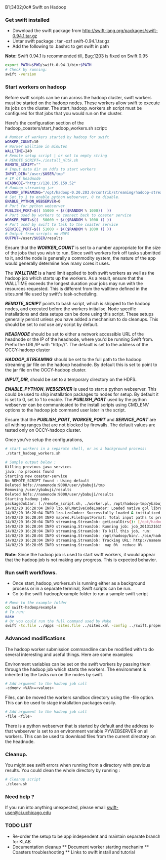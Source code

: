 B1;3402;0c# Swift on Hadoop

### Get swift installed

* Download the swift package from http://swift-lang.org/packages/swift-0.94.1.tar.gz
* Untar swift package : tar -xzf swift-0.94.1.tar.gz
* Add the following to .bashrc to get swift in path

**Note:** Swift 0.94.1 is recommended till, [Bug:1203](https://bugzilla.mcs.anl.gov/swift/show_bug.cgi?id=1203)
is fixed on Swift 0.95

```bash
export PATH=$PWD/swift-0.94.1/bin:$PATH
# Check by running:
swift -version
```

### Start workers on hadoop

Before swift scripts can be run across the hadoop cluster, swift workers must
be started on the hadoop nodes. These workers allow swift to execute its jobs
on the cluster. The start_hadoop_workers.sh script must be configured for
that jobs that you would run on the cluster.

Here's the configuration section of the hadoop_coasters/start_hadoop_workers.sh
script:

```bash
# Number of workers started by hadoop for swift
WORKER_COUNT=10
# Worker walltime in minutes
WALLTIME=240
# Remote setup script | or set to empty string
# REMOTE_SCRIPT=./install_nltk.sh
REMOTE_SCRIPT=""
# Input data dir on hdfs to start workers
INPUT_DIR="/user/$USER/tmp"
# IP of headnode
HEADNODE="http://128.135.159.52"
# Hadoop streaming jar
HADOOP_STREAMING="/opt/hadoop-0.20.203.0/contrib/streaming/hadoop-streaming-0.20.203.0.jar"
# Set to 1 to enable python webserver, 0 to disable.
ENABLE_PYTHON_WEBSERVER=0
# Port for python webserver
PUBLISH_PORT=$(( 55000 + $(($RANDOM % 1000))  ))
# Port used by workers to connect back to coaster service
WORKER_PORT=$((  50000 + $(($RANDOM % 1000 )) ))
# Port used by swift to talk to the coaster service
SERVICE_PORT=$(( 51000 + $(($RANDOM % 1000 )) ))
# Output from scripts on HDFS
OUTPUT=/user/$USER/results

```

Ensure that the ***WORKER_COUNT*** is set to a number appropriate for the size of
the jobs that you wish to run. Since swift workers fork off tasks submitted to it,
and the node is generally a commodity system, the nature of the app would generally
determine how many cores it uses.

The ***WALLTIME*** is a hard limit applied to both swift workers as well as the hadoop
job which starts up the workers. As a result, ensure that the WALLTIME exceeds the
longest duration your jobs may run with the resources requested. This is different from
the walltime defined in the sites.xml file used by swift's task-scheduling.

***REMOTE_SCRIPT*** points to bash script, which is shipped to the hadoop nodes, and
executed before the workers initialise. Node specific installations and data setups
can be done using this script. These setups generally persist unless you have added
a mechanism to do cleanups. This should be set to *not* use any script by default.

***HEADNODE*** should be set to either a network accessible URL of the headnode or the IP of
the headnode, where you'd be running Swift from. Prefix the URL/IP with "http://".
The default is set to the address of the OCCY-hadoop cluster

***HADOOP_STREAMING*** should be set to the full path to the hadoop streaming jar file
on the hadoop headnode. By default this is set to point to the jar file on the OCCY-hadoop
cluster.

***INPUT_DIR***, should be set to a temporary directory on the HDFS.

***ENABLE_PYTHON_WEBSERVER*** is used to start a python webserver. This could be used to
ship installation packages to nodes for setup. By default it is set to 0, set to 1 to enable.
The ***PUBLISH_PORT*** used by the python webserver can be communicated to the install scripts
using CMD_ENV options to the hadoop job command user later in the script.

Ensure that the ***PUBLISH_PORT***, ***WORKER_PORT*** and ***SERVICE_PORT*** are all
withing ranges that are not blocked by firewalls. The default values are tested only on
OCCY-hadoop cluster.

Once you've setup the configurations,

```bash
# start workers in a separate shell, or as a background process:
./start_hadoop_workers.sh

# Sample output below :
Killing previous java services
java: no process found
Starting new coaster-service
No REMOTE_SCRIPT found : Using default
Deleted hdfs://namenode:9000/user/ybabuji/tmp
Removing /user/ybabuji/results
Deleted hdfs://namenode:9000/user/ybabuji/results
Starting hadoop jobs
packageJobJar: [./remote_script.sh, ./worker.pl, /opt/hadoop-tmp/ybabuji/hadoop-unjar8918026246017889971/] [] /tmp/streamjob3715681231062281263.jar tmpDir=null
14/02/20 16:28:04 INFO lzo.GPLNativeCodeLoader: Loaded native gpl library
14/02/20 16:28:04 INFO lzo.LzoCodec: Successfully loaded & initialized native-lzo library [hadoop-lzo rev 6bb1b7f8b9044d8df9b4d2b6641db7658aab3cf8]
14/02/20 16:28:04 INFO mapred.FileInputFormat: Total input paths to process : 10
14/02/20 16:28:04 INFO streaming.StreamJob: getLocalDirs(): [/opt/hadoop/data1/mapred]
14/02/20 16:28:04 INFO streaming.StreamJob: Running job: job_201312161508_0448
14/02/20 16:28:04 INFO streaming.StreamJob: To kill this job, run:
14/02/20 16:28:04 INFO streaming.StreamJob: /opt/hadoop/bin/../bin/hadoop job  -Dmapred.job.tracker=namenode:9001 -kill job_201312161508_0448
14/02/20 16:28:04 INFO streaming.StreamJob: Tracking URL: http://namenode:50030/jobdetails.jsp?jobid=job_201312161508_0448
14/02/20 16:28:05 INFO streaming.StreamJob:  map 0%  reduce 0%

```

**Note:** Since the hadoop job is used to start swift workers, it would appear that the hadoop job is not making any progress.
This is expected behavior.

### Run swift workflows.

* Once start_hadoop_workers.sh is running either as a background process or in a separate terminal, Swift scripts can be run.
* Go to the swift-hadoop/example folder to run a sample swift script

```bash
# Move to the example folder
cd swift-hadoop/example
# To run:
make
# Or you could run the full command used by Make
swift -tc.file ../apps -sites.file ../sites.xml -config ../swift.properties test.swift

```

### Advanced modifications

The hadoop worker submission commandline can be modified with to do several
interesting and useful things. Here are some examples:

Environment variables can be set on the swift workers by passing them through
the hadoop job which starts the workers. The environment is inherited by the
tasks run on the nodes by swift.

```bash
# Add argument to the hadoop job call
-cdmenv <VAR>=<values>
```

Files, can be moved the workers sandbox directory using the -file option. This can be
used to stage installation packages easily.
```bash
# Add argument to the hadoop job call
-file <file>
```
There is a python webserver that is started by default and the address to that
webserver is set to an environment variable PYWEBSERVER on all workers. This
can be used to download files from the current directory on the headnode.

### Cleanup.

You might see swift errors when running from a directory with previous results.
You could clean the whole directory by running :

```bash
# Cleanup script
./clean.sh
```

### Need help ?

If you run into anything unexpected, please email <swift-user@ci.uchicago.edu>

### TODO LIST

* Re-order the setup to be app independent and maintain separate branch for KLAB
* Documentation cleanup
  ** Document worker starting mechanim
  ** Coasters troubleshooting
  ** Links to swift install and tutorial